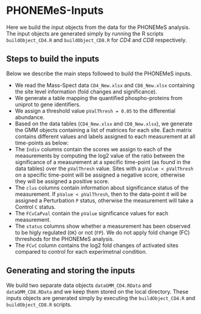 # PHONEMeS-Inputs

 Here we build the input objects from the data for the PHONEMeS analysis. The input objects are generated simply by running the R scripts `buildObject_CD4.R` and `buildObject_CD8.R` for *CD4* and *CD8* respectively.
 
 ## Steps to build the inputs
 
 Below we describe the main steps followed to build the PHONEMeS inputs.

+ We read the Mass-Spect data `CD4_New.xlsx` and `CD8_New.xlsx` containing the site level information (fold changes and significance).
+ We generate a table mapping the quantified phospho-proteins from uniprot to gene identifiers.
+ We assign a threshold value `pValThresh = 0.05` to the differential abundance.
+ Based on the data tables (`CD4_New.xlsx` and `CD8_New.xlsx`), we generate the GMM objects containing a list of matrices for each site. Each matrix contains different values and labels assigned to each measurement at all time-points as below:
+ The `Indiv` columns contain the scores we assign to each of the measurements by computing the log2 value of the ratio between the significance of a measurement at a specific time-point (as found in the data tables) over the `pValThresh` value. Sites with a `pValue < pValThresh` on a specific time-point will be assigned a negative score, otherwise they will be assigned a positive score.
+ The `clus` columns contain information about significance status of the measurement. If `pValue < pValThresh`, then to the data-point it will be assigned a Perturbation `P` status, otherwise the measurement will take a Control `C` status.
+ The `FCvCaPval` contain the `pValue` significance values for each measurement.
+ The `status` columns show whether a measurement has been observed to be higly regulated (`OK`) or not (`FP`). We do not apply fold change (FC) thrreshods for the PHONEMeS analysis.
+ The `FCvC` column contains the log2 fold changes of activated sites compared to control for each experimetnal condition.

## Generating and storing the inputs
We build two separate data objects `dataGMM_CD4.RData` and `dataGMM_CD8.RData` and we keep them stored on the local directory. These inputs objects are generated simply by executing the `buildObject_CD4.R` and `buildObject_CD8.R` scripts.
